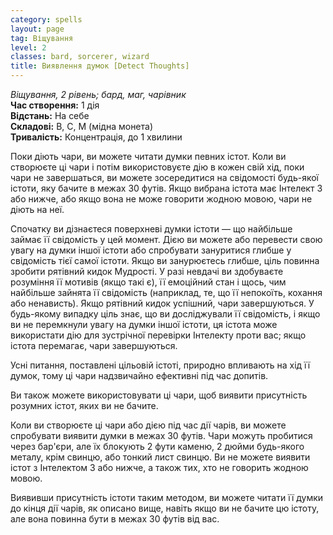 ```yaml
---
category: spells
layout: page
tag: Віщування
level: 2
classes: bard, sorcerer, wizard
title: Виявлення думок [Detect Thoughts]
---
```


_Віщування, 2 рівень; бард, маг, чарівник_     
**Час створення:** 1 дія    
**Відстань:** На себе    
**Складові:** В, С, М (мідна монета)    
**Тривалість:** Концентрація, до 1 хвилини    

Поки діють чари, ви можете читати думки певних істот. Коли ви створюєте ці чари і потім використовуєте дію в кожен свій хід, поки чари не завершаться, ви можете зосередитися на свідомості будь-якої істоти, яку бачите в межах 30 футів. Якщо вибрана істота має Інтелект 3 або нижче, або якщо вона не може говорити жодною мовою, чари не діють на неї.    

Спочатку ви дізнаєтеся поверхневі думки істоти — що найбільше займає її свідомість у цей момент. Дією ви можете або перевести свою увагу на думки іншої істоти або спробувати зануритися глибше у свідомість тієї самої істоти. Якщо ви занурюєтесь глибше, ціль повинна зробити рятівний кидок Мудрості. У разі невдачі ви здобуваєте розуміння її мотивів (якщо такі є), її емоційний стан і щось, чим найбільше зайнята її свідомість (наприклад, те, що її непокоїть, кохання або ненависть). Якщо рятівний кидок успішний, чари завершуються. У будь-якому випадку ціль знає, що ви досліджували її свідомість, і якщо ви не перемкнули увагу на думки іншої істоти, ця істота може використати дію для зустрічної перевірки Інтелекту проти вас; якщо істота перемагає, чари завершуються.    

Усні питання, поставлені цільовій істоті, природно впливають на хід її думок, тому ці чари надзвичайно ефективні під час допитів.    

Ви також можете використовувати ці чари, щоб виявити присутність розумних істот, яких ви не бачите.    

Коли ви створюєте ці чари або дією під час дії чарів, ви можете спробувати виявити думки в межах 30 футів. Чари можуть пробитися через бар'єри, але їх блокують 2 фути каменю, 2 дюйми будь-якого металу, крім свинцю, або тонкий лист свинцю. Ви не можете виявити істот з Інтелектом 3 або нижче, а також тих, хто не говорить жодною мовою.    

Виявивши присутність істоти таким методом, ви можете читати її думки до кінця дії чарів, як описано вище, навіть якщо ви не бачите цю істоту, але вона повинна бути в межах 30 футів від вас. 
